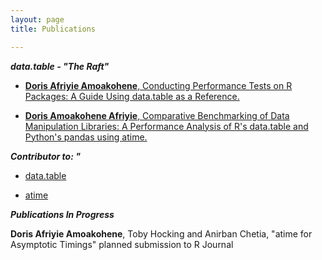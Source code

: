 ```yaml
---
layout: page
title: Publications

---
```

***data.table - "The Raft"***

- [**Doris Afriyie Amoakohene**, Conducting Performance Tests on R Packages: A Guide Using data.table as a Reference.](https://github.com/rdatatable-community/The-Raft/tree/main/posts/2024-09-01-Performance-Doris_Amoakohene)

- [**Doris Amoakohene Afriyie**, Comparative Benchmarking of Data Manipulation Libraries: A Performance Analysis of R's data.table and Python's pandas using atime.](https://github.com/rdatatable-community/The-Raft/tree/main/posts/2024-09-01-Performance%20Comparison%3A%20Data.table%20in%20R%20and%20Pandas%20in%20Python-Doris%20Amoakohene)


***Contributor to: "***
- [data.table](https://rdatatable.r-universe.dev/data.table)
  
- [atime](https://github.com/tdhock/atime/graphs/contributors)



***Publications In Progress***

**Doris Afriyie Amoakohene**, Toby Hocking and Anirban Chetia, "atime for Asymptotic Timings" planned submission to R Journal



